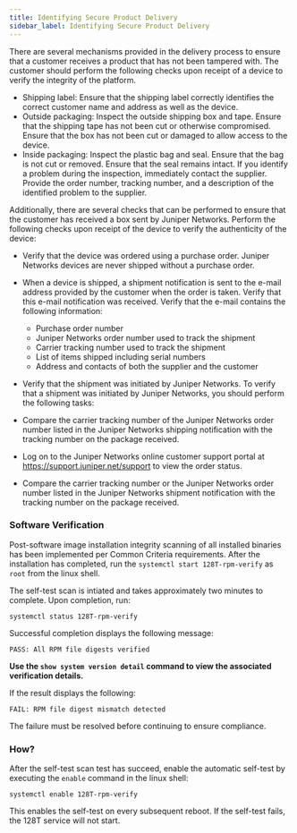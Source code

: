 ```yaml
---
title: Identifying Secure Product Delivery
sidebar_label: Identifying Secure Product Delivery
---
```


There are several mechanisms provided in the delivery process to ensure that a customer receives a product that has not been tampered with. The customer should perform the following checks upon receipt of a device to verify the integrity of the platform.

- Shipping label: Ensure that the shipping label correctly identifies the correct customer name and address as well as the device.
- Outside packaging: Inspect the outside shipping box and tape. Ensure that the shipping tape has not been cut or otherwise compromised. Ensure that the box has not been cut or damaged to allow access to the device.
- Inside packaging: Inspect the plastic bag and seal. Ensure that the bag is not cut or removed. Ensure that the seal remains intact.
If you identify a problem during the inspection,  immediately contact the supplier. Provide the order number, tracking number, and a description of the identified problem to the supplier.

Additionally, there are several checks that can be performed to ensure that the customer has received a box sent by Juniper Networks. Perform the following checks upon receipt of the device to verify the authenticity of the device:

- Verify that the device was ordered using a purchase order. Juniper Networks devices are never shipped without a purchase order.
- When a device is shipped, a shipment notification is sent to the e-mail address provided by the customer when the order is taken. Verify that this e-mail notification was received. Verify that the e-mail contains the following information:
	- Purchase order number
	- Juniper Networks order number used to track the shipment
	- Carrier tracking number used to track the shipment
	- List of items shipped including serial numbers
	- Address and contacts of both the supplier and the customer

- Verify that the shipment was initiated by Juniper Networks. To verify that a shipment was initiated by Juniper Networks, you should perform the following tasks:
- Compare the carrier tracking number of the Juniper Networks order number listed in the Juniper Networks shipping notification with the tracking number on the package received.
- Log on to the Juniper Networks online customer support portal at https://support.juniper.net/support to view the order status. 
- Compare the carrier tracking number or the Juniper Networks order number listed in the Juniper Networks shipment notification with the tracking number on the package received.

### Software Verification

Post-software image installation integrity scanning of all installed binaries has been implemented per Common Criteria requirements. After the installation has completed, run the `systemctl start 128T-rpm-verify` as `root` from the linux shell. 

The self-test scan is intiated and takes approximately two minutes to complete. Upon completion, run: 

`systemctl status 128T-rpm-verify` 

Successful completion displays the following message:

`PASS: All RPM file digests verified`

**Use the `show system version detail` command to view the associated verification details.**

If the result displays the following:

`FAIL: RPM file digest mismatch detected`

The failure must be resolved before continuing to ensure compliance. 

### How?


After the self-test scan test has succeed, enable the automatic self-test by executing the `enable` command in the linux shell:

`systemctl enable 128T-rpm-verify`

This enables the self-test on every subsequent reboot. If the self-test fails, the 128T service will not start.

